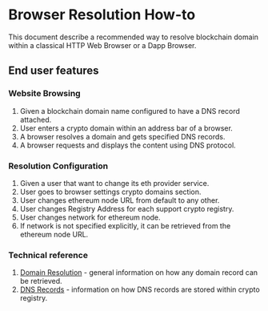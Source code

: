 # Browser Resolution How-to

This document describe a recommended way to resolve blockchain domain within a classical HTTP Web Browser or a Dapp Browser.

## End user features

### Website Browsing

1. Given a blockchain domain name configured to have a DNS record attached.
2. User enters a crypto domain within an address bar of a browser.
3. A browser resolves a domain and gets specified DNS records.
4. A browser requests and displays the content using DNS protocol.

### Resolution Configuration

1. Given a user that want to change its eth provider service.
2. User goes to browser settings crypto domains section.
3. User changes ethereum node URL from default to any other.
4. User changes Registry Address for each support crypto registry.
5. User changes network for ethereum node.
6. If network is not specified explicitly, it can be retrieved from the ethereum node URL.


### Technical reference

1. [Domain Resolution](./ARCHITECTURE.md#domain-resolution) - general information on how any domain record can be retrieved.
2. [DNS Records](./ARCHITECTURE.md#dns) - information on how DNS records are stored within crypto registry.
